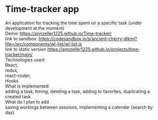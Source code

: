 # Time-tracker app <br>
An application for tracking the time spent on a specific task (under development at the moment) <br>
Demo: https://annzeller1225.github.io/Time-tracker/ <br>
link to sandbox: https://codesandbox.io/s/ancient-cherry-dlkmj?file=/src/components/wl-list/wl-list.js <br>
link to static version https://annzeller1225.github.io/projects/time-tracker/main/ <br>
Technologies used: <br>
React, <br>
redux,<br>
 react-router,<br> 
 Hooks <br>
What is implemented: <br>
adding a task, timing, deleting a task, adding to favorites, duplicating a created task <br>
What do I plan to add<br>
saving worklogs between sessions, implementing a calendar (search by day)
